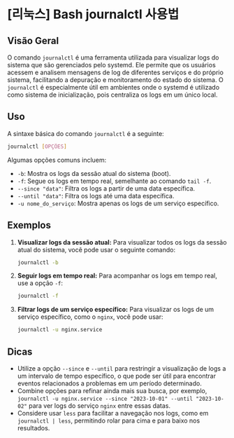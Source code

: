 # [리눅스] Bash journalctl 사용법

## Visão Geral
O comando `journalctl` é uma ferramenta utilizada para visualizar logs do sistema que são gerenciados pelo systemd. Ele permite que os usuários acessem e analisem mensagens de log de diferentes serviços e do próprio sistema, facilitando a depuração e monitoramento do estado do sistema. O `journalctl` é especialmente útil em ambientes onde o systemd é utilizado como sistema de inicialização, pois centraliza os logs em um único local.

## Uso
A sintaxe básica do comando `journalctl` é a seguinte:

```bash
journalctl [OPÇÕES]
```

Algumas opções comuns incluem:

- `-b`: Mostra os logs da sessão atual do sistema (boot).
- `-f`: Segue os logs em tempo real, semelhante ao comando `tail -f`.
- `--since "data"`: Filtra os logs a partir de uma data específica.
- `--until "data"`: Filtra os logs até uma data específica.
- `-u nome_do_serviço`: Mostra apenas os logs de um serviço específico.

## Exemplos

1. **Visualizar logs da sessão atual:**
   Para visualizar todos os logs da sessão atual do sistema, você pode usar o seguinte comando:

   ```bash
   journalctl -b
   ```

2. **Seguir logs em tempo real:**
   Para acompanhar os logs em tempo real, use a opção `-f`:

   ```bash
   journalctl -f
   ```

3. **Filtrar logs de um serviço específico:**
   Para visualizar os logs de um serviço específico, como o `nginx`, você pode usar:

   ```bash
   journalctl -u nginx.service
   ```

## Dicas
- Utilize a opção `--since` e `--until` para restringir a visualização de logs a um intervalo de tempo específico, o que pode ser útil para encontrar eventos relacionados a problemas em um período determinado.
- Combine opções para refinar ainda mais sua busca, por exemplo, `journalctl -u nginx.service --since "2023-10-01" --until "2023-10-02"` para ver logs do serviço `nginx` entre essas datas.
- Considere usar `less` para facilitar a navegação nos logs, como em `journalctl | less`, permitindo rolar para cima e para baixo nos resultados.